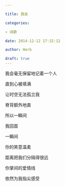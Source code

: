 ```yaml
---

title: 我会

categories:

- 诗歌

date: 2014-12-12 17:32:12

author: Herb

draft: true
---
```


我会毫无保留地记着一个人

直到心被填满

让时空无法孤立我

脊背额外地直

所以一瞬间

我回首

一瞬间

你的笑意温柔

距离把我们分隔得很远

你掌间的爱情线

依然为我指尖感受